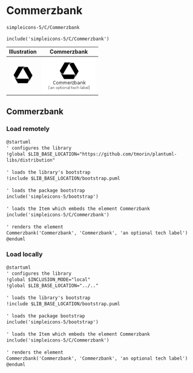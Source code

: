 # Commerzbank


```text
simpleicons-5/C/Commerzbank
```

```text
include('simpleicons-5/C/Commerzbank')
```



| Illustration | Commerzbank |
| :---: | :---: |
| ![illustration for Illustration](../../simpleicons-5/C/Commerzbank.png) | ![illustration for Commerzbank](../../simpleicons-5/C/Commerzbank.Local.png) |




## Commerzbank

### Load remotely
```plantuml
@startuml
' configures the library
!global $LIB_BASE_LOCATION="https://github.com/tmorin/plantuml-libs/distribution"

' loads the library's bootstrap
!include $LIB_BASE_LOCATION/bootstrap.puml

' loads the package bootstrap
include('simpleicons-5/bootstrap')

' loads the Item which embeds the element Commerzbank
include('simpleicons-5/C/Commerzbank')

' renders the element
Commerzbank('Commerzbank', 'Commerzbank', 'an optional tech label')
@enduml
```

### Load locally
```plantuml
@startuml
' configures the library
!global $INCLUSION_MODE="local"
!global $LIB_BASE_LOCATION="../.."

' loads the library's bootstrap
!include $LIB_BASE_LOCATION/bootstrap.puml

' loads the package bootstrap
include('simpleicons-5/bootstrap')

' loads the Item which embeds the element Commerzbank
include('simpleicons-5/C/Commerzbank')

' renders the element
Commerzbank('Commerzbank', 'Commerzbank', 'an optional tech label')
@enduml
```

